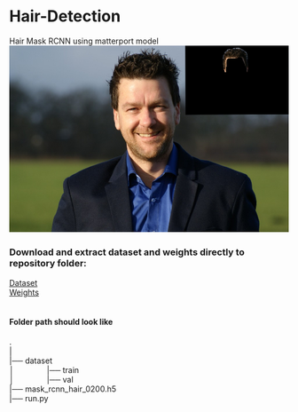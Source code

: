 # Hair-Detection
Hair Mask RCNN using matterport model
![example](example.jpg)
### Download and extract dataset and weights directly to repository folder: </br>
[Dataset](https://drive.google.com/file/d/1C-0foSYsKBh1bxp9XRIMXKUO6er4OqZc/view?usp=sharing)</br>
[Weights](https://drive.google.com/file/d/1ZbWTqWLi7w-lVvf7TQ59Gqil_SJnofbE/view?usp=sharing)</br></br>

#### Folder path should look like
.</br>
|</br>
|── dataset </br>
│&nbsp;&nbsp;&nbsp;&nbsp;&nbsp;&nbsp;&nbsp;&nbsp;&nbsp;&nbsp;&nbsp;&nbsp;&nbsp;&nbsp;&nbsp;|── train </br>
│&nbsp;&nbsp;&nbsp;&nbsp;&nbsp;&nbsp;&nbsp;&nbsp;&nbsp;&nbsp;&nbsp;&nbsp;&nbsp;&nbsp;&nbsp;|── val  </br>
|── mask_rcnn_hair_0200.h5</br>
|── run.py</br>
